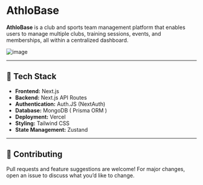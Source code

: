 # AthloBase

**AthloBase** is a club and sports team management platform that enables users to manage multiple clubs, training sessions, events, and memberships, all within a centralized dashboard.

![image](https://hackatime-badge.hackclub.com/U08SRB1496D/AthloBase)

---

## 🚀 Tech Stack


- **Frontend:** Next.js
- **Backend:** Next.js API Routes
- **Authentication:** Auth.JS (NextAuth)
- **Database:** MongoDB ( Prisma ORM )
- **Deployment:** Vercel
- **Styling:** Tailwind CSS
- **State Management:** Zustand

---

## 🤝 Contributing

Pull requests and feature suggestions are welcome! For major changes, open an issue to discuss what you’d like to change.

